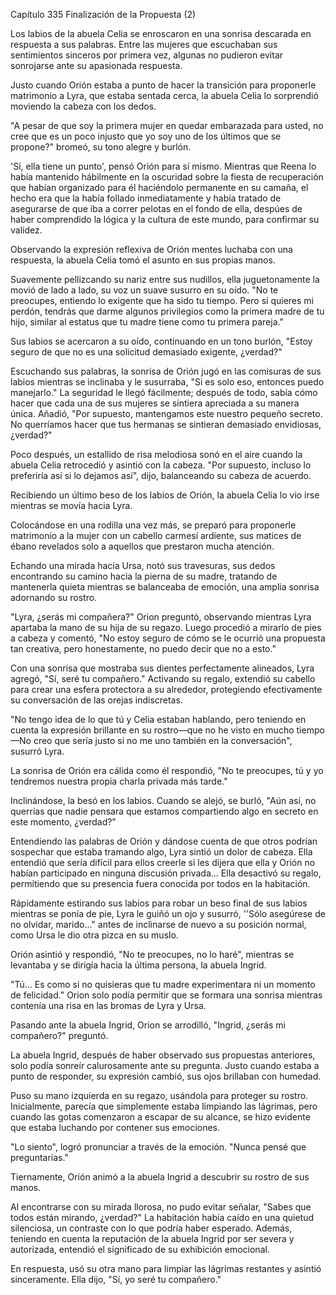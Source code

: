 
Capítulo 335 Finalización de la Propuesta (2)

Los labios de la abuela Celia se enroscaron en una sonrisa descarada en respuesta a sus palabras. Entre las mujeres que escuchaban sus sentimientos sinceros por primera vez, algunas no pudieron evitar sonrojarse ante su apasionada respuesta.

Justo cuando Orión estaba a punto de hacer la transición para proponerle matrimonio a Lyra, que estaba sentada cerca, la abuela Celia lo sorprendió moviendo la cabeza con los dedos.

"A pesar de que soy la primera mujer en quedar embarazada para usted, no cree que es un poco injusto que yo soy uno de los últimos que se propone?" bromeó, su tono alegre y burlón.

'Sí, ella tiene un punto', pensó Orión para sí mismo. Mientras que Reena lo había mantenido hábilmente en la oscuridad sobre la fiesta de recuperación que habían organizado para él haciéndolo permanente en su camaña, el hecho era que la había follado inmediatamente y había tratado de asegurarse de que iba a correr pelotas en el fondo de ella, despúes de haber comprendido la lógica y la cultura de este mundo, para confirmar su validez.

Observando la expresión reflexiva de Orión mentes luchaba con una respuesta, la abuela Celia tomó el asunto en sus propias manos.

Suavemente pellizcando su nariz entre sus nudillos, ella juguetonamente la movió de lado a lado, su voz un suave susurro en su oído. "No te preocupes, entiendo lo exigente que ha sido tu tiempo. Pero si quieres mi perdón, tendrás que darme algunos privilegios como la primera madre de tu hijo, similar al estatus que tu madre tiene como tu primera pareja."

Sus labios se acercaron a su oído, continuando en un tono burlón, "Estoy seguro de que no es una solicitud demasiado exigente, ¿verdad?"

Escuchando sus palabras, la sonrisa de Orión jugó en las comisuras de sus labios mientras se inclinaba y le susurraba, "Si es solo eso, entonces puedo manejarlo." La seguridad le llegó fácilmente; después de todo, sabía cómo hacer que cada una de sus mujeres se sintiera apreciada a su manera única. Añadió, "Por supuesto, mantengamos este nuestro pequeño secreto. No querríamos hacer que tus hermanas se sintieran demasiado envidiosas, ¿verdad?"

Poco después, un estallido de risa melodiosa sonó en el aire cuando la abuela Celia retrocedió y asintió con la cabeza. "Por supuesto, incluso lo preferiría así si lo dejamos así", dijo, balanceando su cabeza de acuerdo.

Recibiendo un último beso de los labios de Orión, la abuela Celia lo vio irse mientras se movía hacia Lyra.

Colocándose en una rodilla una vez más, se preparó para proponerle matrimonio a la mujer con un cabello carmesí ardiente, sus matices de ébano revelados solo a aquellos que prestaron mucha atención.

Echando una mirada hacia Ursa, notó sus travesuras, sus dedos encontrando su camino hacia la pierna de su madre, tratando de mantenerla quieta mientras se balanceaba de emoción, una amplia sonrisa adornando su rostro.

"Lyra, ¿serás mi compañera?" Orion preguntó, observando mientras Lyra apartaba la mano de su hija de su regazo. Luego procedió a mirarlo de pies a cabeza y comentó, "No estoy seguro de cómo se le ocurrió una propuesta tan creativa, pero honestamente, no puedo decir que no a esto."

Con una sonrisa que mostraba sus dientes perfectamente alineados, Lyra agregó, "Sí, seré tu compañero." Activando su regalo, extendió su cabello para crear una esfera protectora a su alrededor, protegiendo efectivamente su conversación de las orejas indiscretas.

"No tengo idea de lo que tú y Celia estaban hablando, pero teniendo en cuenta la expresión brillante en su rostro—que no he visto en mucho tiempo—No creo que sería justo si no me uno también en la conversación", susurró Lyra.

La sonrisa de Orión era cálida como él respondió, "No te preocupes, tú y yo tendremos nuestra propia charla privada más tarde."

Inclinándose, la besó en los labios. Cuando se alejó, se burló, "Aún así, no querrías que nadie pensara que estamos compartiendo algo en secreto en este momento, ¿verdad?"

Entendiendo las palabras de Orión y dándose cuenta de que otros podrían sospechar que estaba tramando algo, Lyra sintió un dolor de cabeza. Ella entendió que sería difícil para ellos creerle si les dijera que ella y Orión no habían participado en ninguna discusión privada... Ella desactivó su regalo, permitiendo que su presencia fuera conocida por todos en la habitación.

Rápidamente estirando sus labios para robar un beso final de sus labios mientras se ponía de pie, Lyra le guiñó un ojo y susurró, ''Sólo asegúrese de no olvidar, marido..." antes de inclinarse de nuevo a su posición normal, como Ursa le dio otra pizca en su muslo.

Orión asintió y respondió, "No te preocupes, no lo haré", mientras se levantaba y se dirigía hacia la última persona, la abuela Ingrid.

"Tú... Es como si no quisieras que tu madre experimentara ni un momento de felicidad." Orion solo podía permitir que se formara una sonrisa mientras contenía una risa en las bromas de Lyra y Ursa.

Pasando ante la abuela Ingrid, Orion se arrodilló, "Ingrid, ¿serás mi compañero?" preguntó.

La abuela Ingrid, después de haber observado sus propuestas anteriores, solo podía sonreír calurosamente ante su pregunta. Justo cuando estaba a punto de responder, su expresión cambió, sus ojos brillaban con humedad.

Puso su mano izquierda en su regazo, usándola para proteger su rostro. Inicialmente, parecía que simplemente estaba limpiando las lágrimas, pero cuando las gotas comenzaron a escapar de su alcance, se hizo evidente que estaba luchando por contener sus emociones.

"Lo siento", logró pronunciar a través de la emoción. "Nunca pensé que preguntarías."

Tiernamente, Orión animó a la abuela Ingrid a descubrir su rostro de sus manos.

Al encontrarse con su mirada llorosa, no pudo evitar señalar, "Sabes que todos están mirando, ¿verdad?" La habitación había caído en una quietud silenciosa, un contraste con lo que podría haber esperado. Además, teniendo en cuenta la reputación de la abuela Ingrid por ser severa y autorizada, entendió el significado de su exhibición emocional.

En respuesta, usó su otra mano para limpiar las lágrimas restantes y asintió sinceramente. Ella dijo, "Sí, yo seré tu compañero."
